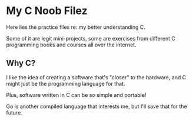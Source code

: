 # My C Noob Filez

Here lies the practice files re: my better understanding C.

Some of it are legit mini-projects, some are exercises from different C programming books and courses all over the internet.

## Why C?

I like the idea of creating a software that's "closer" to the hardware, and C might just be the programming language for that.

Plus, software written in C can be so simple and portable!

Go is another compiled language that interests me, but I'll save that for the future.

